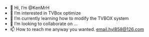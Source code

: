 - 👋 Hi, I’m @KenMrH
- 👀 I’m interested in TVBox optimize
- 🌱 I’m currently learning how to modify the TVBOX system
- 💞️ I’m looking to collaborate on ...
- 📫 How to reach me anyway you wanted. email.hyl858@126.com

<!---
KenMrH/KenMrH is a ✨ special ✨ repository because its `README.md` (this file) appears on your GitHub profile.
You can click the Preview link to take a look at your changes.
--->
